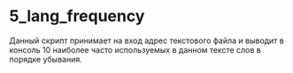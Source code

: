 # 5_lang_frequency

Данный скрипт принимает на вход адрес текстового файла и выводит в консоль 10 наиболее часто используемых в данном тексте слов в порядке убывания.
